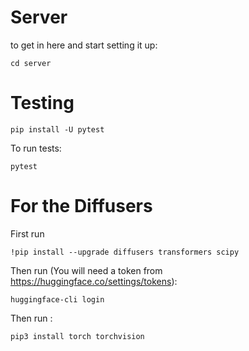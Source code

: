 # Server

to get in here and start setting it up:

`cd server`

# Testing

`pip install -U pytest`

To run tests:

`pytest`

# For the Diffusers

First run

`!pip install --upgrade diffusers transformers scipy`

Then run (You will need a token from https://huggingface.co/settings/tokens):

`huggingface-cli login`

Then run :

`pip3 install torch torchvision`
